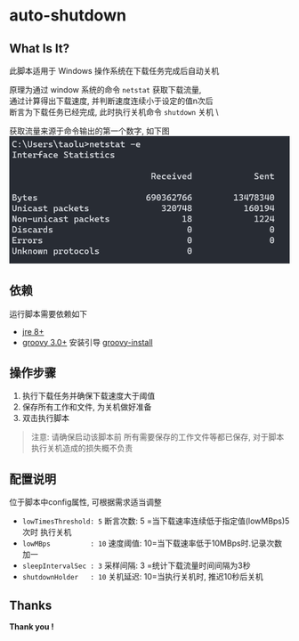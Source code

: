 # auto-shutdown

## What Is It?

此脚本适用于 Windows 操作系统在下载任务完成后自动关机

原理为通过 window 系统的命令 `netstat` 获取下载流量, \
通过计算得出下载速度, 并判断速度连续小于设定的值n次后 \
断言为下载任务已经完成, 此时执行关机命令 `shutdown` 关机 \

获取流量来源于命令输出的第一个数字, 如下图
![netstat](windows.netstat.png)

## 依赖

运行脚本需要依赖如下
- [jre 8+](https://www.oracle.com/java/technologies/downloads/)
- [groovy 3.0+](https://groovy.apache.org/download.html) 安装引导 [groovy-install](https://groovy-lang.org/install.html)


## 操作步骤

1. 执行下载任务并确保下载速度大于阈值
2. 保存所有工作和文件, 为关机做好准备
3. 双击执行脚本


> 注意: 请确保启动该脚本前 所有需要保存的工作文件等都已保存, 对于脚本执行关机造成的损失概不负责

## 配置说明
位于脚本中config属性, 可根据需求适当调整
- `lowTimesThreshold: 5`  断言次数: 5 =当下载速率连续低于指定值(lowMBps)5次时 执行关机
- `lowMBps          : 10` 速度阈值: 10=当下载速率低于10MBps时.记录次数加一
- `sleepIntervalSec : 3`  采样间隔: 3 =统计下载流量时间间隔为3秒
- `shutdownHolder   : 10` 关机延迟: 10=当执行关机时, 推迟10秒后关机

## Thanks

**Thank you !**

